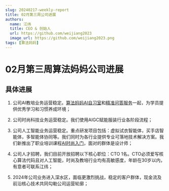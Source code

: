 ```yaml
---
slug: 20240217-weekly-report
title: 02月第三周公司进展
authors:
  name: 江纬
  title: CEO & 创始人
  url: https://github.com/weijiang2023
  image_url: https://github.com/weijiang2023.png
tags: [算法妈妈]
---
```


# 02月第三周算法妈妈公司进展
## 具体进展

1. 公司AI教培业务运营稳定。[算法妈妈AI自习室](https://www.algmon.com/docs/space.for.education)和[精准问答服务](https://www.algmon.com/docs/precise-ir/intro)一起，为学员提供优秀学习和习惯养成环境；

2. 公司时尚科技业务运营稳定。我们使用AIGC赋能服装行业各阶段流程；

3. 公司人工智能业务运营稳定。重点研发项目包括：虚拟试衣智能体，买手店智能体，多智能体协同等。我们同时为各行业提供专业可落地技术解决方案。我们新推出了职业培训课程[AI时尚入门](https://www.algmon.com/docs/fashion.course/)，面对的群体是设计师；

4. 公司人才招聘，我们目前开放招聘以下核心职位：CTO 1名。CTO必须爱写核心算法代码且对人工智能，时尚及教培行业均有高敏感度，年龄在30岁以内，有意者可联系江纬；

5. 2024年公司业务进入深水区，面临更激烈挑战，稳定的客户群体，现金流及前沿核心技术共同勾勒公司运营轮廓；